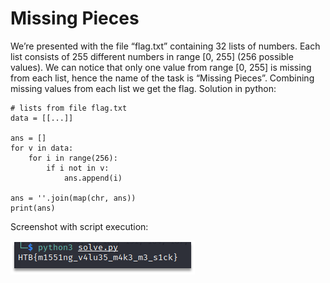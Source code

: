 # Missing Pieces
We’re presented with the file “flag.txt” containing 32 lists of numbers. Each list consists of 255 different numbers in range [0, 255] (256 possible values). We can notice that only one value from range [0, 255] is missing from each list, hence the name of the task is “Missing Pieces”. Combining missing values from each list we get the flag.
Solution in python:

```
# lists from file flag.txt
data = [[...]]

ans = []
for v in data:
    for i in range(256):
        if i not in v:
            ans.append(i)

ans = ''.join(map(chr, ans))
print(ans) 
```

Screenshot with script execution:

![](pictures/2021-03-26-22-39-54.png)